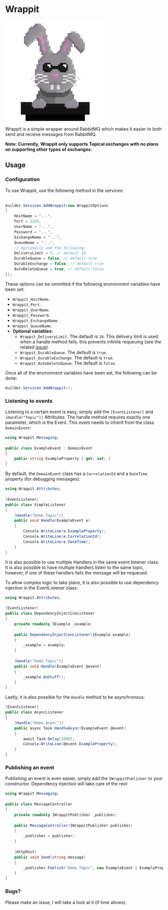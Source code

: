# Wrappit

![Wrappit logo](logo.png)

Wrappit is a simple wrapper around RabbitMQ which makes it easier to both send and recieve messages from RabbitMQ.

**Note: Currently, Wrappit only supports Topical exchanges with no plans on supporting other types of exchanges.**

## Usage

### Configuration

To use Wrappit, use the following method in the services:

```csharp

builder.Services.AddWrappit(new WrappitOptions
{
    HostName = "...",
    Port = 1234,
    UserName = "...",
    Password = "...",
    ExchangeName = "...",
    QueueName = "...",
    // Optionally add the following:
    DeliveryLimit = 5, // default 10
    DurableQueue = false, // default true
    DurableExchange = false, // default true
    AutoDeleteQueue = true, // default false
});

```

These options can be ommitted if the following environment variables have been set:
 * `Wrappit_HostName`.
 * `Wrappit_Port`.
 * `Wrappit_UserName`.
 * `Wrappit_Password`.
 * `Wrappit_ExchangeName`.
 * `Wrappit_QueueName`.
 * **Optional variables:**
   * `Wrappit_DeliveryLimit`.
        The default is `10`. This delivery limit is used when a handle method fails, this prevents infinite requeuing (see the related [issue](https://github.com/xandervedder/Wrappit/issues/1)).
   * `Wrappit_DurableQueue`.
        The default is `true`.
   * `Wrappit_DurableExchange`.
        The default is `true`.
   * `Wrappit_AutoDeleteQueue`.
        The default is `false`.


Once all of the environment variables have been set, the following can be done:

```csharp
builder.Services.AddWrappit();
``` 

### Listening to events

Listening to a certain event is easy, simply add the `[EventListener]` and `[Handle("Topic")]` Attributes.
The handle method requires exactly one parameter, which is the Event. This event needs to inherit from the class `DomainEvent`:

```csharp
using Wrappit.Messaging;

public class ExampleEvent : DomainEvent 
{
    public string ExampleProperty { get; set; }
}
```

By default, the `DomainEvent` class has a `CorrelationId` and a `DateTime` property (for debugging messages).  

```csharp
using Wrappit.Attributes;

[EventListener]
public class SimpleListener
{
    [Handle("Demo.Topic")]
    public void Handle(ExampleEvent e)
    {
        Console.WriteLine(e.ExampleProperty);
        Console.WriteLine(e.CorrelationId);
        Console.WriteLine(e.DateTime);
    }
}
```

It is also possible to use multiple Handlers in the same event listener class. It is also possible to have multiple handlers listen to the same topic, however, if one of these handlers fails the message will be requeued.

To allow complex logic to take place, it is also possible to use dependency injection in the EventListener class:

```csharp
using Wrappit.Attributes;

[EventListener]
public class DependencyInjectionListener
{
    private readonly IExample _example;

    public DependencyInjectionListener(IExample example)
    {
        _example = example;
    }

    [Handle("Demo.Topic")]
    public void Handle(ExampleEvent @event)
    {
        _example.DoStuff();
    }
}
```

Lastly, it is also possible for the `Handle` method to be asynchronous:

```csharp
[EventListener]
public class AsyncListener
{
    [Handle("Demo.Async")]
    public async Task HandleAsync(ExampleEvent @event)
    {
        await Task.Delay(2000);
        Console.WriteLine(@event.ExampleProperty);
    }
}
```

### Publishing an event

Publishing an event is even easier, simply add the `IWrappitPublisher` to your constructor. Dependency injection will take care of the rest:

```csharp
using Wrappit.Messaging;

public class MessageController
{
    private readonly IWrappitPublisher _publisher;

    public MessageController(IWrappitPublisher publisher)
    {
        _publisher = publisher;
    }

    [HttpPost]
    public void Send(string message)
    {
        _publisher.Publish("Demo.Topic", new ExampleEvent { ExampleProperty = message });
    }
}
```

### Bugs?

Please make an issue, I will take a look at it (if time allows).
